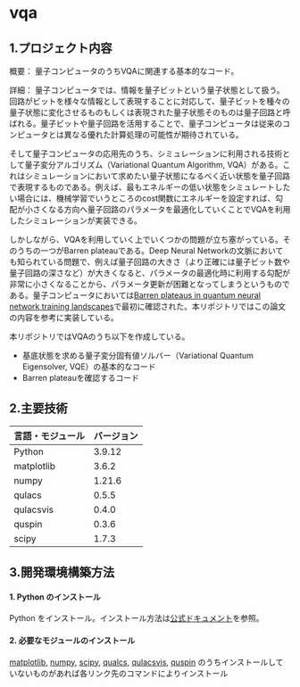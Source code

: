 # vqa
## 1.プロジェクト内容
概要：
量子コンピュータのうちVQAに関連する基本的なコード。

詳細：
量子コンピュータでは、情報を量子ビットという量子状態として扱う。回路がビットを様々な情報として表現することに対応して、量子ビットを種々の量子状態に変化させるものもしくは表現された量子状態そのものは量子回路と呼ばれる。量子ビットや量子回路を活用することで、量子コンピュータは従来のコンピュータとは異なる優れた計算処理の可能性が期待されている。

そして量子コンピュータの応用先のうち、シミュレーションに利用される技術として量子変分アルゴリズム（Variational Quantum Algorithm, VQA）がある。これはシミュレーションにおいて求めたい量子状態になるべく近い状態を量子回路で表現するものである。例えば、最もエネルギーの低い状態をシミュレートしたい場合には、機械学習でいうところのcost関数にエネルギーを設定すれば、勾配が小さくなる方向へ量子回路のパラメータを最適化していくことでVQAを利用したシミュレーションが実装できる。

しかしながら、VQAを利用していく上でいくつかの問題が立ち塞がっている。そのうちの一つがBarren plateauである。Deep Neural Networkの文脈においても知られている問題で、例えば量子回路の大きさ（より正確には量子ビット数や量子回路の深さなど）が大きくなると、パラメータの最適化時に利用する勾配が非常に小さくなることから、パラメータ更新が困難となってしまうというものである。量子コンピュータにおいては[Barren plateaus in quantum neural network training landscapes](https://arxiv.org/pdf/1803.11173)で最初に確認された。本リポジトリではこの論文の内容を参考に実装している。

本リポジトリではVQAのうち以下を作成している。
* 基底状態を求める量子変分固有値ソルバー（Variational Quantum Eigensolver, VQE）の基本的なコード
* Barren plateauを確認するコード

## 2.主要技術

| 言語・モジュール | バージョン |
| -------------------- | ---------- |
| Python                | 3.9.12       |
| matplotlib                | 3.6.2       |
| numpy                | 1.21.6       |
| qulacs                | 0.5.5       |
| qulacsvis                | 0.4.0       |
| quspin                | 0.3.6       |
| scipy                | 1.7.3       |

## 3.開発環境構築方法

#### 1. Python のインストール

Python をインストール。インストール方法は[公式ドキュメント](https://www.python.org/downloads/)を参照。

#### 2. 必要なモジュールのインストール

[matplotlib](https://matplotlib.org/stable/users/getting_started/), [numpy](https://numpy.org/ja/install/), [scipy](https://scipy.org/install/), [qualcs](https://docs.qulacs.org/ja/latest/intro/1_install.html), [qulacsvis](https://github.com/Qulacs-Osaka/qulacs-visualizer), [quspin](https://quspin.github.io/QuSpin/Installation.html) のうちインストールしていないものがあれば各リンク先のコマンドによりインストール
